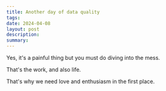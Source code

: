 ```yaml
---
title: Another day of data quality
tags: 
date: 2024-04-08
layout: post
description: 
summary:
---
```


Yes, it's a painful thing but you must do diving into the mess. 

That's the work, and also life.

That's why we need love and enthusiasm in the first place.